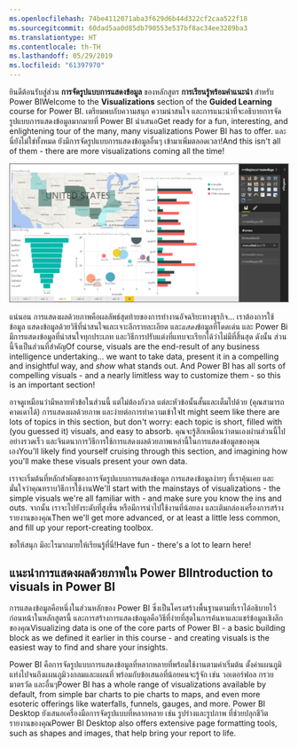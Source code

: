 ```yaml
---
ms.openlocfilehash: 74be4112071aba3f629d6b44d322cf2caa522f18
ms.sourcegitcommit: 60dad5aa0d85db790553e537bf8ac34ee3289ba3
ms.translationtype: HT
ms.contentlocale: th-TH
ms.lasthandoff: 05/29/2019
ms.locfileid: "61397970"
---
```

<span data-ttu-id="8c0c0-101">ยินดีต้อนรับสู่ส่วน **การจัดรูปแบบการแสดงข้อมูล** ของหลักสูตร **การเรียนรู้พร้อมคำแนะนำ** สำหรับ Power BI</span><span class="sxs-lookup"><span data-stu-id="8c0c0-101">Welcome to the **Visualizations** section of the **Guided Learning** course for Power BI.</span></span> <span data-ttu-id="8c0c0-102">เตรียมพบกับความสนุก ความน่าสนใจ และการแนะนำที่จะอธิบายการจัดรูปแบบการแสดงข้อมูลมากมายที่ Power BI นำเสนอ</span><span class="sxs-lookup"><span data-stu-id="8c0c0-102">Get ready for a fun, interesting, and enlightening tour of the many, many visualizations Power BI has to offer.</span></span> <span data-ttu-id="8c0c0-103">และนี่ยังไม่ใช่ทั้งหมด ยังมีการจัดรูปแบบการแสดงข้อมูลอื่นๆ เข้ามาเพิ่มตลอดเวลา!</span><span class="sxs-lookup"><span data-stu-id="8c0c0-103">And this isn't all of them - there are more visualizations coming all the time!</span></span>

![](media/3-1-intro-visualizations/3-1_1.png)

<span data-ttu-id="8c0c0-104">แน่นอน การแสดงผลด้วยภาพคือผลลัพธ์สุดท้ายของการทำงานอัจฉริยะทางธุรกิจ... เราต้องการใช้ข้อมูล แสดงข้อมูลด้วยวิธีที่น่าสนใจและเจาะลึกรายละเอียด และ*แสดง*ข้อมูลที่โดดเด่น และ Power Bi มีการแสดงข้อมูลที่น่าสนใจทุกประเภท และวิธีการปรับแต่งที่แทบจะเรียกได้ว่าไม่มีที่สิ้นสุด ดังนั้น ส่วนนี้จึงเป็นส่วนที่สำคัญ</span><span class="sxs-lookup"><span data-stu-id="8c0c0-104">Of course, visuals are the end-result of any business intelligence undertaking... we want to take data, present it in a compelling and insightful way, and *show* what stands out. And Power BI has all sorts of compelling visuals - and a nearly limitless way to customize them - so this is an important section!</span></span>

<span data-ttu-id="8c0c0-105">อาจดูเหมือนว่ามีหลายหัวข้อในส่วนนี้ แต่ไม่ต้องกังวล แต่ละหัวข้อนั้นสั้นและเต็มไปด้วย (คุณสามารถคาดเดาได้) การแสดงผลด้วยภาพ และง่ายต่อการทำความเข้าใจ</span><span class="sxs-lookup"><span data-stu-id="8c0c0-105">It might seem like there are lots of topics in this section, but don't worry: each topic is short, filled with (you guessed it) visuals, and easy to absorb.</span></span> <span data-ttu-id="8c0c0-106">คุณจะรู้สึกเหมือนว่าตนเองผ่านส่วนนี้ไปอย่างรวดเร็ว และจินตนาการวิธีการใช้การแสดงผลด้วยภาพเหล่านี้ในการแสดงข้อมูลของคุณเอง</span><span class="sxs-lookup"><span data-stu-id="8c0c0-106">You'll likely find yourself cruising through this section, and imagining how you'll make these visuals present your own data.</span></span>

<span data-ttu-id="8c0c0-107">เราจะเริ่มต้นที่หลักสำคัญของการจัดรูปแบบการแสดงข้อมูล การแสดงข้อมูลง่ายๆ ที่เราคุ้นเคย และมั่นใจว่าคุณทราบวิธีการใช้งาน</span><span class="sxs-lookup"><span data-stu-id="8c0c0-107">We'll start with the mainstays of visualizations - the simple visuals we're all familiar with - and make sure you know the ins and outs.</span></span> <span data-ttu-id="8c0c0-108">จากนั้น เราจะไปยังระดับที่สูงขึ้น หรือมีการนำไปใช้งานที่น้อยลง และเติมกล่องเครื่องการสร้างรายงานของคุณ</span><span class="sxs-lookup"><span data-stu-id="8c0c0-108">Then we'll get more advanced, or at least a little less common, and fill up your report-creating toolbox.</span></span>

<span data-ttu-id="8c0c0-109">ขอให้สนุก มีอะไรมากมายให้เรียนรู้ที่นี่!</span><span class="sxs-lookup"><span data-stu-id="8c0c0-109">Have fun - there's a lot to learn here!</span></span>

## <a name="introduction-to-visuals-in-power-bi"></a><span data-ttu-id="8c0c0-110">แนะนำการแสดงผลด้วยภาพใน Power BI</span><span class="sxs-lookup"><span data-stu-id="8c0c0-110">Introduction to visuals in Power BI</span></span>
<span data-ttu-id="8c0c0-111">การแสดงข้อมูลคือหนึ่งในส่วนหลักของ Power BI ซึ่งเป็นโครงสร้างพื้นฐานตามที่เราได้อธิบายไว้ก่อนหน้าในหลักสูตรนี้ และการสร้างการแสดงข้อมูลคือวิธีที่ง่ายที่สุดในการค้นหาและแชร์ข้อมูลเชิงลึกของคุณ</span><span class="sxs-lookup"><span data-stu-id="8c0c0-111">Visualizing data is one of the core parts of Power BI - a basic building block as we defined it earlier in this course - and creating visuals is the easiest way to find and share your insights.</span></span>

<span data-ttu-id="8c0c0-112">Power BI คือการจัดรูปแบบการแสดงข้อมูลที่หลากหลายที่พร้อมใช้งานตามค่าเริ่มต้น ตั้งค่าแผนภูมิแท่งไปจนถึงแผนภูมิวงกลมและแผนที่ พร้อมกับข้อเสนอที่น้อยคนจะรู้จัก เช่น วอเตอร์ฟอล กรวย มาตรวัด และอื่นๆ</span><span class="sxs-lookup"><span data-stu-id="8c0c0-112">Power BI has a whole range of visualizations available by default, from simple bar charts to pie charts to maps, and even more esoteric offerings like waterfalls, funnels, gauges, and more.</span></span> <span data-ttu-id="8c0c0-113">Power BI Desktop ยังเสนอเครื่องมือการจัดรูปแบบที่หลากหลาย เช่น รูปร่างและรูปภาพ ที่ช่วยปลุกชีวิตรายงานของคุณ</span><span class="sxs-lookup"><span data-stu-id="8c0c0-113">Power BI Desktop also offers extensive page formatting tools, such as shapes and images, that help bring your report to life.</span></span>

